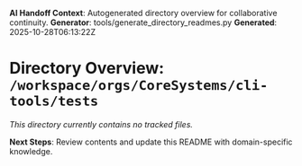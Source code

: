 <!-- AI-Handoff:START -->
**AI Handoff Context**: Autogenerated directory overview for collaborative continuity.
**Generator**: tools/generate_directory_readmes.py
**Generated**: 2025-10-28T06:13:22Z
<!-- AI-Handoff:END -->

# Directory Overview: `/workspace/orgs/CoreSystems/cli-tools/tests`

_This directory currently contains no tracked files._

<!-- AI-Handoff:FOOTER-START -->
**Next Steps**: Review contents and update this README with domain-specific knowledge.
<!-- AI-Handoff:FOOTER-END -->
